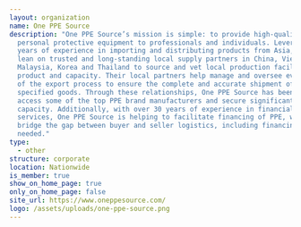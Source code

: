 ```yaml
---
layout: organization
name: One PPE Source
description: "One PPE Source’s mission is simple: to provide high-quality
  personal protective equipment to professionals and individuals. Leveraging 20+
  years of experience in importing and distributing products from Asia, they
  lean on trusted and long-standing local supply partners in China, Vietnam,
  Malaysia, Korea and Thailand to source and vet local production facilities,
  product and capacity. Their local partners help manage and oversee every step
  of the export process to ensure the complete and accurate shipment of the
  specified goods. Through these relationships, One PPE Source has been able to
  access some of the top PPE brand manufacturers and secure significant
  capacity. Additionally, with over 30 years of experience in financial
  services, One PPE Source is helping to facilitate financing of PPE, working to
  bridge the gap between buyer and seller logistics, including financing if
  needed."
type:
  - other
structure: corporate
location: Nationwide
is_member: true
show_on_home_page: true
only_on_home_page: false
site_url: https://www.oneppesource.com/
logo: /assets/uploads/one-ppe-source.png
---
```

